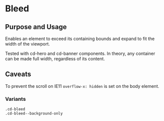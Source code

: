 # Bleed

## Purpose and Usage
Enables an element to exceed its containing bounds and expand to fit the width of the viewport.

Tested with cd-hero and cd-banner components. In theory, any container can be made full width, 
regardless of its content.

## Caveats
To prevent the scroll on IE11 `overflow-x: hidden` is set on the body element.

### Variants

```
.cd-bleed
.cd-bleed--background-only

```
